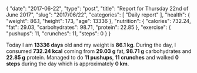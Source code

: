 {
    "date": "2017-06-22",
    "type": "post",
    "title": "Report for Thursday 22nd of June 2017",
    "slug": "2017\/06\/22",
    "categories": [
        "Daily report"
    ],
    "health": {
        "weight": 86.1,
        "height": 173,
        "age": 13336
    },
    "nutrition": {
        "calories": 732.24,
        "fat": 29.03,
        "carbohydrates": 98.71,
        "protein": 22.85
    },
    "exercise": {
        "pushups": 11,
        "crunches": 11,
        "steps": 0
    }
}

Today I am <strong>13336 days</strong> old and my weight is <strong>86.1 kg</strong>. During the day, I consumed <strong>732.24 kcal</strong> coming from <strong>29.03 g</strong> fat, <strong>98.71 g</strong> carbohydrates and <strong>22.85 g</strong> protein. Managed to do <strong>11 pushups</strong>, <strong>11 crunches</strong> and walked <strong>0 steps</strong> during the day which is approximately <strong>0 km</strong>.